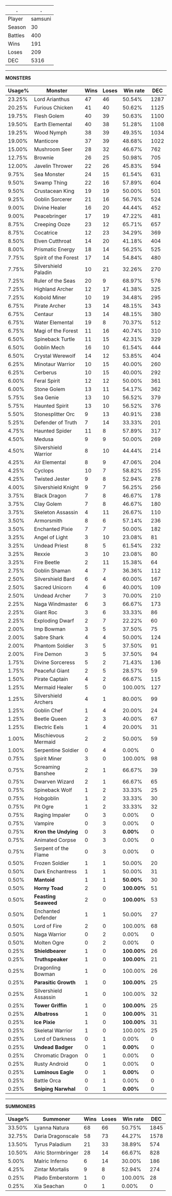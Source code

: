 .|.
|-|-
Player|samsuni
Season|30
Battles|400
Wins|191
Loses|209
DEC|5316

---
**MONSTERS**

Usage%|Monster|Wins|Loses|Win rate|DEC|
-|-|-|-|-|-|
23.25%|Lord Arianthus|47|46|50.54%|1287|
20.25%|Furious Chicken|41|40|50.62%|1125|
19.75%|Flesh Golem|40|39|50.63%|1100|
19.50%|Earth Elemental|40|38|51.28%|1108|
19.25%|Wood Nymph|38|39|49.35%|1034|
19.00%|Manticore|37|39|48.68%|1022|
15.00%|Mushroom Seer|28|32|46.67%|762|
12.75%|Brownie|26|25|50.98%|705|
12.00%|Javelin Thrower|22|26|45.83%|594|
9.75%|Sea Monster|24|15|61.54%|631|
9.50%|Swamp Thing|22|16|57.89%|604|
9.50%|Crustacean King|19|19|50.00%|501|
9.25%|Goblin Sorcerer|21|16|56.76%|524|
9.00%|Divine Healer|16|20|44.44%|452|
9.00%|Peacebringer|17|19|47.22%|481|
8.75%|Creeping Ooze|23|12|65.71%|657|
8.75%|Cocatrice|12|23|34.29%|369|
8.50%|Elven Cutthroat|14|20|41.18%|404|
8.00%|Prismatic Energy|18|14|56.25%|525|
7.75%|Spirit of the Forest|17|14|54.84%|480|
7.75%|Silvershield Paladin|10|21|32.26%|270|
7.25%|Ruler of the Seas|20|9|68.97%|576|
7.25%|Highland Archer|12|17|41.38%|325|
7.25%|Kobold Miner|10|19|34.48%|295|
6.75%|Pirate Archer|13|14|48.15%|343|
6.75%|Centaur|13|14|48.15%|380|
6.75%|Water Elemental|19|8|70.37%|512|
6.75%|Magi of the Forest|11|16|40.74%|310|
6.50%|Spineback Turtle|11|15|42.31%|329|
6.50%|Goblin Mech|16|10|61.54%|444|
6.50%|Crystal Werewolf|14|12|53.85%|404|
6.25%|Minotaur Warrior|10|15|40.00%|260|
6.25%|Cerberus|10|15|40.00%|292|
6.00%|Feral Spirit|12|12|50.00%|361|
6.00%|Stone Golem|13|11|54.17%|362|
5.75%|Sea Genie|13|10|56.52%|379|
5.75%|Haunted Spirit|13|10|56.52%|376|
5.50%|Stonesplitter Orc|9|13|40.91%|238|
5.25%|Defender of Truth|7|14|33.33%|201|
4.75%|Haunted Spider|11|8|57.89%|317|
4.50%|Medusa|9|9|50.00%|269|
4.50%|Silvershield Warrior|8|10|44.44%|214|
4.25%|Air Elemental|8|9|47.06%|204|
4.25%|Cyclops|10|7|58.82%|255|
4.25%|Twisted Jester|9|8|52.94%|278|
4.00%|Silvershield Knight|9|7|56.25%|256|
3.75%|Black Dragon|7|8|46.67%|178|
3.75%|Clay Golem|7|8|46.67%|180|
3.75%|Skeleton Assassin|4|11|26.67%|110|
3.50%|Armorsmith|8|6|57.14%|236|
3.50%|Enchanted Pixie|7|7|50.00%|182|
3.25%|Angel of Light|3|10|23.08%|81|
3.25%|Undead Priest|8|5|61.54%|232|
3.25%|Rexxie|3|10|23.08%|80|
3.25%|Fire Beetle|2|11|15.38%|64|
2.75%|Goblin Shaman|4|7|36.36%|112|
2.50%|Silvershield Bard|6|4|60.00%|167|
2.50%|Sacred Unicorn|4|6|40.00%|109|
2.50%|Undead Archer|7|3|70.00%|210|
2.25%|Naga Windmaster|6|3|66.67%|173|
2.25%|Giant Roc|3|6|33.33%|86|
2.25%|Exploding Dwarf|2|7|22.22%|60|
2.00%|Imp Bowman|3|5|37.50%|75|
2.00%|Sabre Shark|4|4|50.00%|124|
2.00%|Phantom Soldier|3|5|37.50%|91|
2.00%|Fire Demon|3|5|37.50%|94|
1.75%|Divine Sorceress|5|2|71.43%|136|
1.75%|Peaceful Giant|2|5|28.57%|59|
1.50%|Pirate Captain|4|2|66.67%|115|
1.25%|Mermaid Healer|5|0|100.00%|127|
1.25%|Silvershield Archers|4|1|80.00%|99|
1.25%|Goblin Chef|1|4|20.00%|24|
1.25%|Beetle Queen|2|3|40.00%|67|
1.25%|Electric Eels|1|4|20.00%|31|
1.00%|Mischievous Mermaid|2|2|50.00%|59|
1.00%|Serpentine Soldier|0|4|0.00%|0|
0.75%|Spirit Miner|3|0|100.00%|98|
0.75%|Screaming Banshee|2|1|66.67%|39|
0.75%|Dwarven Wizard|2|1|66.67%|65|
0.75%|Spineback Wolf|1|2|33.33%|25|
0.75%|Hobgoblin|1|2|33.33%|30|
0.75%|Pit Ogre|1|2|33.33%|32|
0.75%|Raging Impaler|0|3|0.00%|0|
0.75%|Vampire|0|3|0.00%|0|
0.75%|**Kron the Undying**|0|3|**0.00%**|0|
0.75%|Animated Corpse|0|3|0.00%|0|
0.75%|Serpent of the Flame|0|3|0.00%|0|
0.50%|Frozen Soldier|1|1|50.00%|20|
0.50%|Dark Enchantress|1|1|50.00%|31|
0.50%|**Mantoid**|1|1|**50.00%**|30|
0.50%|**Horny Toad**|2|0|**100.00%**|51|
0.50%|**Feasting Seaweed**|2|0|**100.00%**|53|
0.50%|Enchanted Defender|1|1|50.00%|27|
0.50%|Lord of Fire|2|0|100.00%|68|
0.50%|Naga Warrior|0|2|0.00%|0|
0.50%|Molten Ogre|0|2|0.00%|0|
0.25%|**Shieldbearer**|1|0|**100.00%**|26|
0.25%|**Truthspeaker**|1|0|**100.00%**|21|
0.25%|Dragonling Bowman|1|0|100.00%|26|
0.25%|**Parasitic Growth**|1|0|**100.00%**|25|
0.25%|Silvershield Assassin|1|0|100.00%|32|
0.25%|**Tower Griffin**|1|0|**100.00%**|25|
0.25%|**Albatross**|1|0|**100.00%**|31|
0.25%|**Ice Pixie**|1|0|**100.00%**|31|
0.25%|Skeletal Warrior|1|0|100.00%|25|
0.25%|Lord of Darkness|0|1|0.00%|0|
0.25%|**Undead Badger**|0|1|**0.00%**|0|
0.25%|Chromatic Dragon|0|1|0.00%|0|
0.25%|Rusty Android|0|1|0.00%|0|
0.25%|**Luminous Eagle**|0|1|**0.00%**|0|
0.25%|Battle Orca|0|1|0.00%|0|
0.25%|**Sniping Narwhal**|0|1|**0.00%**|0|

---
**SUMMONERS**

Usage%|Summoner|Wins|Loses|Win rate|DEC|
-|-|-|-|-|-|
33.50%|Lyanna Natura|68|66|50.75%|1845|
32.75%|Daria Dragonscale|58|73|44.27%|1578|
13.50%|Tyrus Paladium|21|33|38.89%|574|
10.50%|Alric Stormbringer|28|14|66.67%|828|
5.00%|Malric Inferno|6|14|30.00%|186|
4.25%|Zintar Mortalis|9|8|52.94%|274|
0.25%|Plado Emberstorm|1|0|100.00%|28|
0.25%|Xia Seachan|0|1|0.00%|0|
